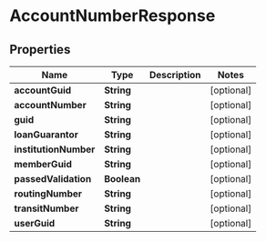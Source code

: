 

# AccountNumberResponse


## Properties

| Name | Type | Description | Notes |
|------------ | ------------- | ------------- | -------------|
|**accountGuid** | **String** |  |  [optional] |
|**accountNumber** | **String** |  |  [optional] |
|**guid** | **String** |  |  [optional] |
|**loanGuarantor** | **String** |  |  [optional] |
|**institutionNumber** | **String** |  |  [optional] |
|**memberGuid** | **String** |  |  [optional] |
|**passedValidation** | **Boolean** |  |  [optional] |
|**routingNumber** | **String** |  |  [optional] |
|**transitNumber** | **String** |  |  [optional] |
|**userGuid** | **String** |  |  [optional] |



